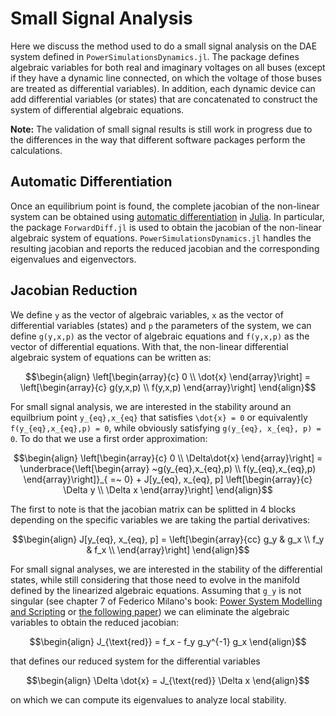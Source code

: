 # Small Signal Analysis

Here we discuss the method used to do a small signal analysis on the DAE system defined in
`PowerSimulationsDynamics.jl`. The package defines algebraic variables for both real and
imaginary voltages on all buses (except if they have a dynamic line connected, on which
the voltage of those buses are treated as differential variables). In addition, each dynamic
device can add differential variables (or states) that are concatenated to construct the
system of differential algebraic equations.

**Note:** The validation of small signal results is still work in progress due to the differences
in the way that different software packages perform the calculations.

## Automatic Differentiation

Once an equilibrium point is found, the complete jacobian of the non-linear system can be
obtained using [automatic differentiation](https://en.wikipedia.org/wiki/Automatic_differentiation)
in [Julia](https://www.juliadiff.org). In particular, the package `ForwardDiff.jl` is used to
obtain the jacobian of the non-linear algebraic system of equations. `PowerSimulationsDynamics.jl`
handles the resulting jacobian and reports the reduced jacobian and the corresponding eigenvalues and eigenvectors.

## Jacobian Reduction

We define ``y`` as the vector of algebraic variables, ``x`` as the vector of differential
variables (states) and ``p`` the parameters of the system, we can define ``g(y,x,p)`` as the
vector of algebraic equations and ``f(y,x,p)`` as the vector of differential equations.
With that, the non-linear differential algebraic system of equations can be written as:

```math
\begin{align}
\left[\begin{array}{c}
 0 \\
  \dot{x}
  \end{array}\right] = \left[\begin{array}{c}
  g(y,x,p) \\
   f(y,x,p) \end{array}\right]
\end{align}
```

For small signal analysis, we are interested in the stability around an equilbrium point
``y_{eq},x_{eq}`` that satisfies ``\dot{x} = 0`` or equivalently ``f(y_{eq},x_{eq},p) = 0``,
while obviously satisfying ``g(y_{eq}, x_{eq}, p) = 0``. To do that we use a first order
approximation:

```math
\begin{align}
\left[\begin{array}{c}
 0 \\
  \Delta\dot{x}
  \end{array}\right] = \underbrace{\left[\begin{array}
  ~g(y_{eq},x_{eq},p) \\
   f(y_{eq},x_{eq},p) \end{array}\right]}_{ =~ 0}
 + J[y_{eq}, x_{eq}, p] \left[\begin{array}{c}
 \Delta y \\
  \Delta x
  \end{array}\right]
  \end{align}
```

The first to note is that the jacobian matrix can be splitted in 4 blocks depending on the
specific variables we are taking the partial derivatives:

```math
\begin{align}
J[y_{eq}, x_{eq}, p] =
\left[\begin{array}{cc}
 g_y & g_x \\
 f_y & f_x \\
  \end{array}\right]
\end{align}
```

For small signal analyses, we are interested in the stability of the differential states,
while still considering that those need to evolve in the manifold defined by the linearized
algebraic equations. Assuming that ``g_y`` is not singular (see chapter 7 of Federico
Milano's book: [Power System Modelling and Scripting](https://www.springer.com/gp/book/9783642136689)
or [the following paper](https://ieeexplore.ieee.org/stamp/stamp.jsp?arnumber=1323205))
we can eliminate the algebraic variables to obtain the reduced jacobian:

```math
\begin{align}
J_{\text{red}} = f_x - f_y g_y^{-1} g_x
\end{align}
```

that defines our reduced system for the differential variables

```math
\begin{align}
\Delta \dot{x} = J_{\text{red}} \Delta x
\end{align}
```

on which we can compute its eigenvalues to analyze local stability.
